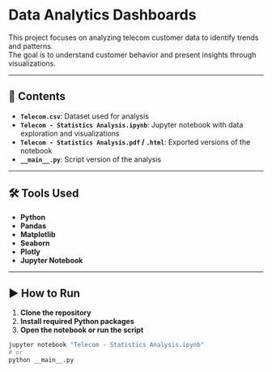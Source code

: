 # Data Analytics Dashboards

This project focuses on analyzing telecom customer data to identify trends and patterns.  
The goal is to understand customer behavior and present insights through visualizations.

---

## 📁 **Contents**

- **`Telecom.csv`**: Dataset used for analysis  
- **`Telecom - Statistics Analysis.ipynb`**: Jupyter notebook with data exploration and visualizations  
- **`Telecom - Statistics Analysis.pdf` / `.html`**: Exported versions of the notebook  
- **`__main__.py`**: Script version of the analysis  

---

## 🛠️ **Tools Used**

- **Python**  
- **Pandas**  
- **Matplotlib**  
- **Seaborn**  
- **Plotly**  
- **Jupyter Notebook**

---

## ▶️ **How to Run**

1. **Clone the repository**  
2. **Install required Python packages**  
3. **Open the notebook or run the script**

```bash
jupyter notebook "Telecom - Statistics Analysis.ipynb"
# or
python __main__.py
